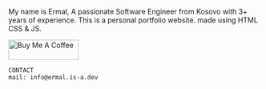 My name is Ermal, A passionate Software Engineer from Kosovo with 3+ years of experience.
This is a personal portfolio website. made using HTML CSS & JS.

<a href="https://www.buymeacoffee.com/vivek9patel" target="_blank"><img src="https://cdn.buymeacoffee.com/buttons/v2/default-yellow.png" alt="Buy Me A Coffee" style="height: 40px !important;width: 140px !important;" ></a>

```
CONTACT
mail: info@ermal.is-a.dev

```

